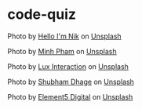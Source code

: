 # code-quiz

Photo by <a href="https://unsplash.com/@helloimnik?utm_source=unsplash&utm_medium=referral&utm_content=creditCopyText">Hello I'm Nik</a> on <a href="https://unsplash.com/s/photos/ready-player-one?utm_source=unsplash&utm_medium=referral&utm_content=creditCopyText">Unsplash</a>

Photo by <a href="https://unsplash.com/@minhphamdesign?utm_source=unsplash&utm_medium=referral&utm_content=creditCopyText">Minh Pham</a> on <a href="https://unsplash.com/s/photos/virtual-reality?utm_source=unsplash&utm_medium=referral&utm_content=creditCopyText">Unsplash</a>
  
Photo by <a href="https://unsplash.com/@luxinteraction?utm_source=unsplash&utm_medium=referral&utm_content=creditCopyText">Lux Interaction</a> on <a href="https://unsplash.com/s/photos/virtual-reality?utm_source=unsplash&utm_medium=referral&utm_content=creditCopyText">Unsplash</a>

Photo by <a href="https://unsplash.com/@theshubhamdhage?utm_source=unsplash&utm_medium=referral&utm_content=creditCopyText">Shubham Dhage</a> on <a href="https://unsplash.com/s/photos/virtual-reality?utm_source=unsplash&utm_medium=referral&utm_content=creditCopyText">Unsplash</a>
  
Photo by <a href="https://unsplash.com/@element5digital?utm_source=unsplash&utm_medium=referral&utm_content=creditCopyText">Element5 Digital</a> on <a href="https://unsplash.com/s/photos/scoreboard?utm_source=unsplash&utm_medium=referral&utm_content=creditCopyText">Unsplash</a>
  